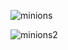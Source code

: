 ![minions](https://github.com/Carl4WebDev/Simon-Game/assets/118111050/961347d2-d5ad-452a-9ebe-7b1e1d5dbf97)

![minions2](https://github.com/Carl4WebDev/Simon-Game/assets/118111050/ce23975b-2156-43e9-828f-ac782df1af28)
